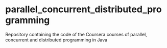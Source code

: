 # parallel_concurrent_distributed_programming
Repository containing the code of the Coursera courses of parallel, concurrent and distributed programming in Java
